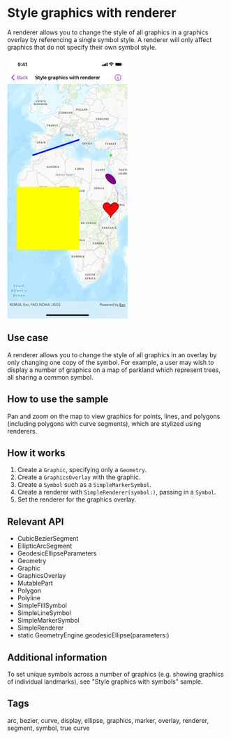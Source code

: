 # Style graphics with renderer

A renderer allows you to change the style of all graphics in a graphics overlay by referencing a single symbol style. A renderer will only affect graphics that do not specify their own symbol style.

![Screenshot of style graphics with renderer sample](style-graphics-with-renderer.png)

## Use case

A renderer allows you to change the style of all graphics in an overlay by only changing one copy of the symbol. For example, a user may wish to display a number of graphics on a map of parkland which represent trees, all sharing a common symbol.

## How to use the sample

Pan and zoom on the map to view graphics for points, lines, and polygons (including polygons with curve segments), which are stylized using renderers.

## How it works

1. Create a `Graphic`, specifying only a `Geometry`.
2. Create a `GraphicsOverlay` with the graphic.
3. Create a `Symbol` such as a `SimpleMarkerSymbol`.
4. Create a renderer with `SimpleRenderer(symbol:)`, passing in a `Symbol`.
5. Set the renderer for the graphics overlay.

## Relevant API

* CubicBezierSegment
* EllipticArcSegment
* GeodesicEllipseParameters
* Geometry
* Graphic
* GraphicsOverlay
* MutablePart
* Polygon
* Polyline
* SimpleFillSymbol
* SimpleLineSymbol
* SimpleMarkerSymbol
* SimpleRenderer
* static GeometryEngine.geodesicEllipse(parameters:)

## Additional information

To set unique symbols across a number of graphics (e.g. showing graphics of individual landmarks), see "Style graphics with symbols" sample.

## Tags

arc, bezier, curve, display, ellipse, graphics, marker, overlay, renderer, segment, symbol, true curve